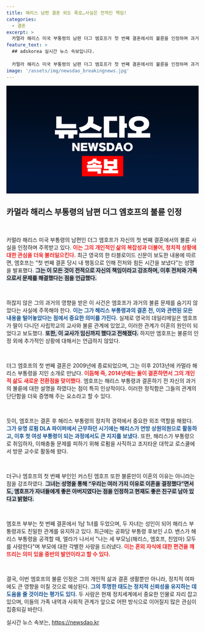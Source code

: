 ```yaml
---
title: 해리스 남편 결혼 외도 폭로…사실은 전적인 책임!
categories:
  - 결혼
excerpt: >
  카멀라 해리스 미국 부통령의 남편 더그 엠호프가 첫 번째 결혼에서의 불륜을 인정하며 과거를 털어놓았다. 그는 불륜이 이혼의 원인 중 하나였음을 밝혔고, 현재 가족과의 관계도 소중히 여기고 있다고 강조했다. 이 과거의 스캔들이 해리스 부통령의 정치적 경력에 어떤 영향을 미칠지 주목된다!
feature_text: >
  ## adskorea 실시간 뉴스 속보입니다.

  카멀라 해리스 미국 부통령의 남편 더그 엠호프가 첫 번째 결혼에서의 불륜을 인정하며 과거를 털어놓았다. 그는 불륜이 이혼의 원인 중 하나였음을 밝혔고, 현재 가족과의 관계도 소중히 여기고 있다고 강조했다. 이 과거의 스캔들이 해리스 부통령의 정치적 경력에 어떤 영향을 미칠지 주목된다!
image: '/assets/img/newsdao_breakingnews.jpg'
---
```


<p><img src="/assets/img/newsdao_breakingnews.jpg" alt="adskorea 속보" /></p>

<h2 data-ke-size="size26">카멀라 해리스 부통령의 남편 더그 엠호프의 불륜 인정</h2>

<p data-ke-size="size16">&nbsp;</p>

<p>카멀라 해리스 미국 부통령의 남편인 더그 엠호프가 자신의 첫 번째 결혼에서의 불륜 사실을 인정하며 주목받고 있다. <b><span style="color: #ee2323;">이는 그의 개인적인 삶의 복잡성과 더불어, 정치적 상황에 대한 관심을 더욱 불러일으킨다.</span></b> 최근 영국의 한 타블로이드 신문이 보도한 내용에 따르면, 엠호프는 “첫 번째 결혼 당시 내 행동으로 인해 전처와 힘든 시간을 보냈다”는 성명을 발표했다. <b><span style="background-color: #21538527;">그는 이 모든 것이 전적으로 자신의 책임이라고 강조하며, 이후 전처와 가족으로서 문제를 해결했다는 점을 언급했다.</span></b> </p>

<p data-ke-size="size16">&nbsp;</p>

<p>하찮지 않은 그의 과거의 영향을 받은 이 사건은 엠호프가 과거의 불륜 문제를 숨기지 않았다는 사실에 주목해야 한다. <b><span style="color: #1a5490;">이는 그가 해리스 부통령과의 결혼 전, 이와 관련된 모든 내용을 털어놓았다는 점에서 중요한 의미를 가진다.</span></b> 실제로 영국의 데일리메일은 엠호프가 딸이 다니던 사립학교의 교사와 불륜 관계에 있었고, 이러한 관계가 이혼의 원인이 되었다고 보도했다. <b><span style="background-color: #21538527;">또한, 이 교사가 임신까지 했다고 전해졌다.</span></b> 하지만 엠호프는 불륜의 인정 외에 추가적인 상황에 대해서는 언급하지 않았다. </p>

<p data-ke-size="size16">&nbsp;</p>

<p>더그 엠호프의 첫 번째 결혼은 2009년에 종료되었으며, 그는 이후 2013년에 카멀라 해리스 부통령을 지인 소개로 만났다. <b><span style="color: #ee2323;">이듬해 즉, 2014년에는 둘이 결혼하면서 그의 개인적 삶도 새로운 전환점을 맞이했다.</span></b> 엠호프는 해리스 부통령과 결혼하기 전 자신의 과거의 불륜에 대한 설명을 하였다는 점이 특히 인상적이다. 이러한 정직함은 그들의 관계의 단단함을 더욱 증명해 주는 요소라고 할 수 있다.</p>

<p data-ke-size="size16">&nbsp;</p>

<p>듯이, 엠호프는 결혼 후 해리스 부통령의 정치적 경력에서 중요한 외조 역할을 해왔다. <b><span style="color: #1a5490;">그가 유명 로펌 DLA 파이퍼에서 근무하던 시기에는 해리스가 연방 상원의원으로 활동하고, 이후 첫 여성 부통령이 되는 과정에서도 큰 지지를 보냈다.</span></b> 또한, 해리스가 부통령으로 취임하자, 이해충돌 문제를 피하기 위해 로펌을 사직하고 조지타운 대학교 로스쿨에서 방문 교수로 활동해 왔다. </p>

<p data-ke-size="size16">&nbsp;</p>

<p>더구나 엠호프의 첫 번째 부인인 커스틴 엠호프 또한 불륜만이 이혼의 이유는 아니라는 점을 강조하였다. <b><span style="background-color: #21538527;">그녀는 성명을 통해 “우리는 여러 가지 이유로 이혼을 결정했다”면서도, 엠호프가 자녀들에게 좋은 아버지였다는 점을 인정하고 현재도 좋은 친구로 남아 있다고 밝혔다.</span></b> </p>

<p data-ke-size="size16">&nbsp;</p>

<p>엠호프 부부는 첫 번째 결혼에서 1남 1녀를 두었으며, 두 자녀는 성인이 되어 해리스 부통령과도 친밀한 관계를 유지하고 있다. 최근에는 공화당 부통령 후보인 J.D. 밴스가 해리스 부통령을 공격할 때, 엘라가 나서서 "나는 세 부모님(해리스, 엠호프, 친엄마) 모두를 사랑한다"며 부모에 대한 각별한 사랑을 드러냈다. <b><span style="color: #ee2323;">이는 혼외 자식에 대한 편견을 깨뜨리는 의미 있을 중반의 발언이라고 할 수 있다.</span></b> </p>

<p data-ke-size="size16">&nbsp;</p>

<p>결국, 이번 엠호프의 불륜 인정은 그의 개인적 삶과 결혼 생활뿐만 아니라, 정치적 여파에도 큰 영향을 미칠 것으로 예상된다. <b><span style="color: #1a5490;">그의 투명한 태도는 정치적 신뢰성을 유지하는 데 도움을 줄 것이라는 평가도 있다.</span></b> 두 사람은 현재 정치세계에서 중요한 인물로 자리 잡고 있으며, 이들의 가족 내역과 사회적 관계가 앞으로 어떤 방식으로 이어질지 많은 관심이 집중되길 바란다.</p>
실시간 뉴스 속보는, <a href="https://newsdao.kr" rel="dofollow">https://newsdao.kr</a>


